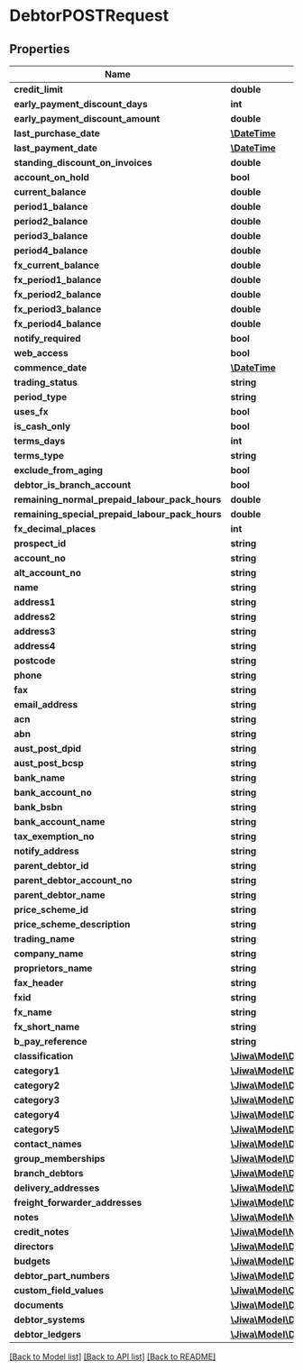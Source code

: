 # DebtorPOSTRequest

## Properties
Name | Type | Description | Notes
------------ | ------------- | ------------- | -------------
**credit_limit** | **double** |  | [optional] 
**early_payment_discount_days** | **int** |  | [optional] 
**early_payment_discount_amount** | **double** |  | [optional] 
**last_purchase_date** | [**\DateTime**](\DateTime.md) |  | [optional] 
**last_payment_date** | [**\DateTime**](\DateTime.md) |  | [optional] 
**standing_discount_on_invoices** | **double** |  | [optional] 
**account_on_hold** | **bool** |  | [optional] 
**current_balance** | **double** |  | [optional] 
**period1_balance** | **double** |  | [optional] 
**period2_balance** | **double** |  | [optional] 
**period3_balance** | **double** |  | [optional] 
**period4_balance** | **double** |  | [optional] 
**fx_current_balance** | **double** |  | [optional] 
**fx_period1_balance** | **double** |  | [optional] 
**fx_period2_balance** | **double** |  | [optional] 
**fx_period3_balance** | **double** |  | [optional] 
**fx_period4_balance** | **double** |  | [optional] 
**notify_required** | **bool** |  | [optional] 
**web_access** | **bool** |  | [optional] 
**commence_date** | [**\DateTime**](\DateTime.md) |  | [optional] 
**trading_status** | **string** |  | [optional] 
**period_type** | **string** |  | [optional] 
**uses_fx** | **bool** |  | [optional] 
**is_cash_only** | **bool** |  | [optional] 
**terms_days** | **int** |  | [optional] 
**terms_type** | **string** |  | [optional] 
**exclude_from_aging** | **bool** |  | [optional] 
**debtor_is_branch_account** | **bool** |  | [optional] 
**remaining_normal_prepaid_labour_pack_hours** | **double** |  | [optional] 
**remaining_special_prepaid_labour_pack_hours** | **double** |  | [optional] 
**fx_decimal_places** | **int** |  | [optional] 
**prospect_id** | **string** |  | [optional] 
**account_no** | **string** |  | [optional] 
**alt_account_no** | **string** |  | [optional] 
**name** | **string** |  | [optional] 
**address1** | **string** |  | [optional] 
**address2** | **string** |  | [optional] 
**address3** | **string** |  | [optional] 
**address4** | **string** |  | [optional] 
**postcode** | **string** |  | [optional] 
**phone** | **string** |  | [optional] 
**fax** | **string** |  | [optional] 
**email_address** | **string** |  | [optional] 
**acn** | **string** |  | [optional] 
**abn** | **string** |  | [optional] 
**aust_post_dpid** | **string** |  | [optional] 
**aust_post_bcsp** | **string** |  | [optional] 
**bank_name** | **string** |  | [optional] 
**bank_account_no** | **string** |  | [optional] 
**bank_bsbn** | **string** |  | [optional] 
**bank_account_name** | **string** |  | [optional] 
**tax_exemption_no** | **string** |  | [optional] 
**notify_address** | **string** |  | [optional] 
**parent_debtor_id** | **string** |  | [optional] 
**parent_debtor_account_no** | **string** |  | [optional] 
**parent_debtor_name** | **string** |  | [optional] 
**price_scheme_id** | **string** |  | [optional] 
**price_scheme_description** | **string** |  | [optional] 
**trading_name** | **string** |  | [optional] 
**company_name** | **string** |  | [optional] 
**proprietors_name** | **string** |  | [optional] 
**fax_header** | **string** |  | [optional] 
**fxid** | **string** |  | [optional] 
**fx_name** | **string** |  | [optional] 
**fx_short_name** | **string** |  | [optional] 
**b_pay_reference** | **string** |  | [optional] 
**classification** | [**\Jiwa\Model\DebtorClassification**](DebtorClassification.md) |  | [optional] 
**category1** | [**\Jiwa\Model\DebtorCategory**](DebtorCategory.md) |  | [optional] 
**category2** | [**\Jiwa\Model\DebtorCategory**](DebtorCategory.md) |  | [optional] 
**category3** | [**\Jiwa\Model\DebtorCategory**](DebtorCategory.md) |  | [optional] 
**category4** | [**\Jiwa\Model\DebtorCategory**](DebtorCategory.md) |  | [optional] 
**category5** | [**\Jiwa\Model\DebtorCategory**](DebtorCategory.md) |  | [optional] 
**contact_names** | [**\Jiwa\Model\DebtorContactName[]**](DebtorContactName.md) |  | [optional] 
**group_memberships** | [**\Jiwa\Model\DebtorGroupMembership[]**](DebtorGroupMembership.md) |  | [optional] 
**branch_debtors** | [**\Jiwa\Model\DebtorBranchDebtor[]**](DebtorBranchDebtor.md) |  | [optional] 
**delivery_addresses** | [**\Jiwa\Model\DebtorDeliveryAddress[]**](DebtorDeliveryAddress.md) |  | [optional] 
**freight_forwarder_addresses** | [**\Jiwa\Model\DebtorFreightForwarderAddress[]**](DebtorFreightForwarderAddress.md) |  | [optional] 
**notes** | [**\Jiwa\Model\Note[]**](Note.md) |  | [optional] 
**credit_notes** | [**\Jiwa\Model\Note[]**](Note.md) |  | [optional] 
**directors** | [**\Jiwa\Model\DebtorDirector[]**](DebtorDirector.md) |  | [optional] 
**budgets** | [**\Jiwa\Model\DebtorBudget[]**](DebtorBudget.md) |  | [optional] 
**debtor_part_numbers** | [**\Jiwa\Model\DebtorPartNumber[]**](DebtorPartNumber.md) |  | [optional] 
**custom_field_values** | [**\Jiwa\Model\CustomFieldValue[]**](CustomFieldValue.md) |  | [optional] 
**documents** | [**\Jiwa\Model\Document[]**](Document.md) |  | [optional] 
**debtor_systems** | [**\Jiwa\Model\DebtorSystem[]**](DebtorSystem.md) |  | [optional] 
**debtor_ledgers** | [**\Jiwa\Model\DebtorLedger[]**](DebtorLedger.md) |  | [optional] 

[[Back to Model list]](../README.md#documentation-for-models) [[Back to API list]](../README.md#documentation-for-api-endpoints) [[Back to README]](../README.md)


